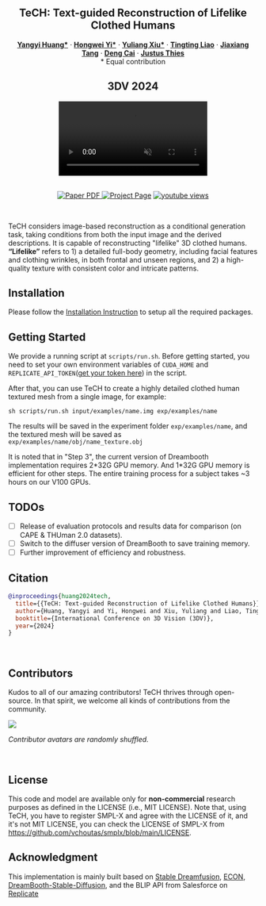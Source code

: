 <p align="center">

  <h2 align="center">TeCH: Text-guided Reconstruction of Lifelike Clothed Humans</h2>
  <p align="center">
    <a href="https://github.com/huangyangyi"><strong>Yangyi Huang*</strong></a>
    ·  
    <a href="https://xyyhw.top/"><strong>Hongwei Yi*</strong></a>
    ·
    <a href="http://xiuyuliang.cn/"><strong>Yuliang Xiu*</strong></a>
    ·
    <a href="https://github.com/TingtingLiao"><strong>Tingting Liao</strong></a>
    ·
    <a href="https://me.kiui.moe/"><strong>Jiaxiang Tang</strong></a>
    ·
    <a href="http://www.cad.zju.edu.cn/home/dengcai/"><strong>Deng Cai</strong></a>
    ·
    <a href="https://justusthies.github.io/"><strong>Justus Thies</strong></a>
    <br>
    * Equal contribution
  </p>
  <h2 align="center">3DV 2024</h2>
  <div align="center">
    <video autoplay loop muted src="https://github.com/huangyangyi/TeCH/assets/7944350/f8fc55ed-9cbe-4b5f-bd1d-237396360713" type=video/mp4>
    </video>
  </div>

  <p align="center">
  </br>
    <a href="https://arxiv.org/abs/2308.08545">
      <img src='https://img.shields.io/badge/Paper-PDF-green?style=for-the-badge&logo=adobeacrobatreader&logoWidth=20&logoColor=white&labelColor=66cc00&color=94DD15' alt='Paper PDF'>
    </a>
    <a href='https://huangyangyi.github.io/TeCH'>
      <img src='https://img.shields.io/badge/TeCH-Page-orange?style=for-the-badge&logo=Google%20chrome&logoColor=white&labelColor=D35400' alt='Project Page'></a>
    <a href="https://youtu.be/SjzQ6158Pho"><img alt="youtube views" title="Subscribe to my YouTube channel" src="https://img.shields.io/youtube/views/SjzQ6158Pho?logo=youtube&labelColor=ce4630&style=for-the-badge"/></a>
  </p>
</p>

<br/>

TeCH considers image-based reconstruction as a conditional generation task, taking conditions from both the input image and the derived descriptions. It is capable of reconstructing "lifelike" 3D clothed humans. <strong>“Lifelike”</strong> refers to 1) a detailed full-body geometry, including facial features and clothing wrinkles, in both frontal and unseen regions, and 2) a high-quality texture with consistent color and intricate patterns.
<br/>

## Installation

Please follow the [Installation Instruction](docs/install.md) to setup all the required packages.

## Getting Started

We provide a running script at `scripts/run.sh`. Before getting started, you need to set your own environment variables of `CUDA_HOME` and `REPLICATE_API_TOKEN`([get your token here](https://replicate.com/signin?next=/account/api-tokens)) in the script.

After that, you can use TeCH to create a highly detailed clothed human textured mesh from a single image, for example:

```shell
sh scripts/run.sh input/examples/name.img exp/examples/name
```

The results will be saved in the experiment folder `exp/examples/name`, and the textured mesh will be saved as `exp/examples/name/obj/name_texture.obj`

It is noted that in "Step 3", the current version of Dreambooth implementation requires 2\*32G GPU memory. And 1\*32G GPU memory is efficient for other steps. The entire training process for a subject takes ~3 hours on our V100 GPUs.

## TODOs

- [ ] Release of evaluation protocols and results data for comparison (on CAPE & THUman 2.0 datasets).
- [ ] Switch to the diffuser version of DreamBooth to save training memory.
- [ ] Further improvement of efficiency and robustness.

## Citation

```bibtex
@inproceedings{huang2024tech,
  title={{TeCH: Text-guided Reconstruction of Lifelike Clothed Humans}},
  author={Huang, Yangyi and Yi, Hongwei and Xiu, Yuliang and Liao, Tingting and Tang, Jiaxiang and Cai, Deng and Thies, Justus},
  booktitle={International Conference on 3D Vision (3DV)},
  year={2024}
}

```
<br>

## Contributors

Kudos to all of our amazing contributors! TeCH thrives through open-source. In that spirit, we welcome all kinds of contributions from the community.

<a href="https://github.com/huangyangyi/TeCH/graphs/contributors">
  <img src="https://contrib.rocks/image?repo=huangyangyi/TeCH" />
</a>

_Contributor avatars are randomly shuffled._

<br>

## License
This code and model are available only for **non-commercial** research purposes as defined in the LICENSE (i.e., MIT LICENSE). 
Note that, using TeCH, you have to register SMPL-X and agree with the LICENSE of it, and it's not MIT LICENSE, you can check the LICENSE of SMPL-X from https://github.com/vchoutas/smplx/blob/main/LICENSE.

## Acknowledgment
This implementation is mainly built based on [Stable Dreamfusion](https://github.com/ashawkey/stable-dreamfusion), [ECON](https://github.com/YuliangXiu/ECON), [DreamBooth-Stable-Diffusion](https://github.com/XavierXiao/Dreambooth-Stable-Diffusion), and the BLIP API from Salesforce on [Replicate](https://replicate.com/salesforce/blip)
